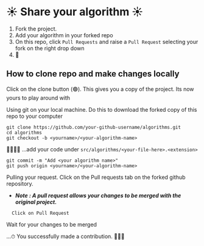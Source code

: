 # ☀️ Share your algorithm ☀️

1. Fork the project.
2. Add your algorithm in your forked repo
3. On this repo, click `Pull Requests` and raise a `Pull Request` selecting your fork on the right drop down
4. 🎉

## How to clone repo and make changes locally

Click on the clone button (🟢). This gives you a copy of the project. Its now yours to play around with

Using git on your local machine. Do this to download the forked copy of this repo to your computer

```sh-session
git clone https://github.com/your-github-username/algorithms.git
cd algorithms
git checkout -b <yourname>/<your-algorithm-name>
```

👩‍💻👨‍💻 ...add your code under `src/algorithms/<your-file-here>.<extension>`


```sh-session
git commit -m "Add <your algorithm name>"
git push origin <yourname>/<your-algorithm-name>
```

Pulling your request. Click on the Pull requests tab on the forked github repository.
  - ***Note : A pull request allows your changes to be merged with the original project.***

```
  Click on Pull Request
```

Wait for your changes to be merged

...⏱ You successfully made a contribution. 🎉🎉🎉

